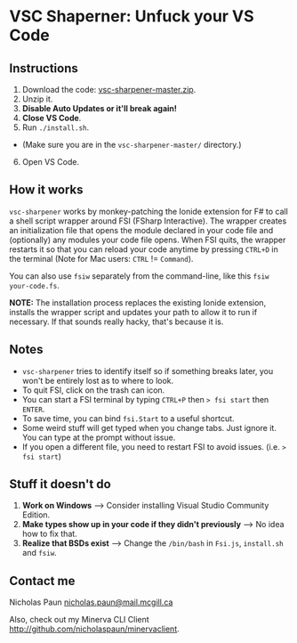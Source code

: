 # VSC Shaperner: Unfuck your VS Code

## Instructions

1. Download the code: [vsc-sharpener-master.zip](https://github.com/nicholaspaun/vsc-sharpener/archive/master.zip).
2. Unzip it.
3. **Disable Auto Updates or it'll break again!**
4. **Close VS Code**.
5. Run `./install.sh`.
  * (Make sure you are in the `vsc-sharpener-master/` directory.)
6. Open VS Code.

## How it works

`vsc-sharpener` works by monkey-patching the Ionide extension for F# to call a shell script wrapper around FSI (FSharp Interactive). The wrapper creates an initialization file that opens the module declared in your code file and (optionally) any modules your code file opens. When FSI quits, the wrapper restarts it so that you can reload your code anytime by pressing `CTRL+D` in the terminal (Note for Mac users: `CTRL` != `Command`). 

You can also use `fsiw` separately from the command-line, like this `fsiw your-code.fs`.

**NOTE:** The installation process replaces the existing Ionide extension, installs the wrapper script and updates your path to allow it to run if necessary. If that sounds really hacky, that's because it is.

## Notes

* `vsc-sharpener` tries to identify itself so if something breaks later, you won't be entirely lost as to where to look.
* To quit FSI, click on the trash can icon.
* You can start a FSI terminal by typing `CTRL+P` then `> fsi start` then `ENTER`. 
* To save time, you can bind `fsi.Start` to a useful shortcut.
* Some weird stuff will get typed when you change tabs. Just ignore it. You can type at the prompt without issue.
* If you open a different file, you need to restart FSI to avoid issues. (i.e. `> fsi start`)

## Stuff it doesn't do

1. **Work on Windows** --> Consider installing Visual Studio Community Edition.
2. **Make types show up in your code if they didn't previously** --> No idea how to fix that.
3. **Realize that BSDs exist** --> Change the `/bin/bash` in `Fsi.js`, `install.sh` and `fsiw`.

## Contact me

Nicholas Paun <nicholas.paun@mail.mcgill.ca>

Also, check out my Minerva CLI Client <http://github.com/nicholaspaun/minervaclient>.
